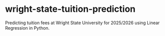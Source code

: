 # wright-state-tuition-prediction
Predicting tuition fees at Wright State University for 2025/2026 using Linear Regression in Python.
